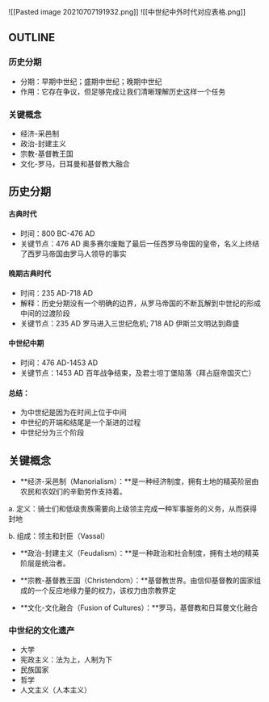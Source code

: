 ![[Pasted image 20210707191932.png]]
![[中世纪中外时代对应表格.png]]
## **OUTLINE**

### **历史分期**

-   分期：早期中世纪；盛期中世纪；晚期中世纪
-   作用：它存在争议，但足够完成让我们清晰理解历史这样一个任务

### **关键概念**

-   经济-采邑制
-   政治-封建主义
-   宗教-基督教王国
-   文化-罗马，日耳曼和基督教大融合

## **历史分期**

#### **古典时代**

-   时间：800 BC-476 AD
-   关键节点：476 AD 奥多赛尔废黜了最后一任西罗马帝国的皇帝，名义上终结了西罗马帝国由罗马人领导的事实

#### **晚期古典时代**

-   时间：235 AD-718 AD
-   解释：历史分期没有一个明确的边界，从罗马帝国的不断瓦解到中世纪的形成中间的过渡阶段
-   关键节点：235 AD 罗马进入三世纪危机; 718 AD 伊斯兰文明达到鼎盛

#### **中世纪中期**

-   时间：476 AD-1453 AD
-   关键节点：1453 AD 百年战争结束，及君士坦丁堡陷落（拜占庭帝国灭亡）

#### **总结：**

-   为中世纪是因为在时间上位于中间
-   中世纪的开端和结尾是一个渐进的过程
-   中世纪分为三个阶段

## **关键概念**

-   **经济-采邑制（Manorialism）：**是一种经济制度，拥有土地的精英阶层由农民和农奴们的辛勤劳作支持着。

a. 定义：骑士们和低级贵族需要向上级领主完成一种军事服务的义务，从而获得封地

b. 组成：领主和封臣（Vassal）

-   **政治-封建主义（Feudalism）：**是一种政治和社会制度，拥有土地的精英阶层是统治者。

-   **宗教-基督教王国（Christendom）：**基督教世界。由信仰基督教的国家组成的一个反应地缘力量的权力，该权力由宗教界定

-   **文化-文化融合（Fusion of Cultures）：**罗马，基督教和日耳曼文化融合

### **中世纪的文化遗产**

-   大学
-   宪政主义：法为上，人制为下
-   民族国家
-   哲学
-   人文主义（人本主义）